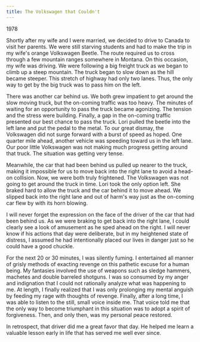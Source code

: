 ```yaml
---
title: The Volkswagen that Couldn't
---
```


1978

Shortly after my wife and I were married, we decided to drive to Canada
to visit her parents. We were still starving students and had to make
the trip in my wife's orange Volkswagen Beetle. The route required us to
cross through a few mountain ranges somewhere in Montana. On this
occasion, my wife was driving. We were following a big freight truck as
we began to climb up a steep mountain. The truck began to slow down as
the hill became steeper. This stretch of highway had only two lanes.
Thus, the only way to get by the big truck was to pass him on the left.

There was another car behind us. We both grew impatient to get around
the slow moving truck, but the on-coming traffic was too heavy. The
minutes of waiting for an opportunity to pass the truck became
agonizing. The tension and the stress were building. Finally, a gap in
the on-coming traffic presented our best chance to pass the truck. Lori
pulled the beetle into the left lane and put the pedal to the metal. To
our great dismay, the Volkswagen did not surge forward with a burst of
speed as hoped. One quarter mile ahead, another vehicle was speeding
toward us in the left lane. Our poor little Volkswagen was not making
much progress getting around that truck. The situation was getting very
tense.

Meanwhile, the car that had been behind us pulled up nearer to the
truck, making it impossible for us to move back into the right lane to
avoid a head-on collision. Now, we were both truly frightened. The
Volkswagen was not going to get around the truck in time. Lori took the
only option left. She braked hard to allow the truck and the car behind
it to move ahead. We slipped back into the right lane and out of harm's
way just as the on-coming car flew by with its horn blowing.

I will never forget the expression on the face of the driver of the car
that had been behind us. As we were braking to get back into the right
lane, I could clearly see a look of amusement as he sped ahead on the
right. I will never know if his actions that day were deliberate, but in
my heightened state of distress, I assumed he had intentionally placed
our lives in danger just so he could have a good chuckle.

For the next 20 or 30 minutes, I was silently fuming. I entertained all
manner of grisly methods of exacting revenge on this pathetic excuse for
a human being. My fantasies involved the use of weapons such as sledge
hammers, machetes and double barreled shotguns. I was so consumed by my
anger and indignation that I could not rationally analyze what was
happening to me. At length, I finally realized that I was only
prolonging my mental anguish by feeding my rage with thoughts of
revenge. Finally, after a long time, I was able to listen to the still,
small voice inside me. That voice told me that the only way to become
triumphant in this situation was to adopt a spirit of forgiveness. Then,
and only then, was my personal peace restored.

In retrospect, that driver did me a great favor that day. He helped me
learn a valuable lesson early in life that has served me well ever
since.
